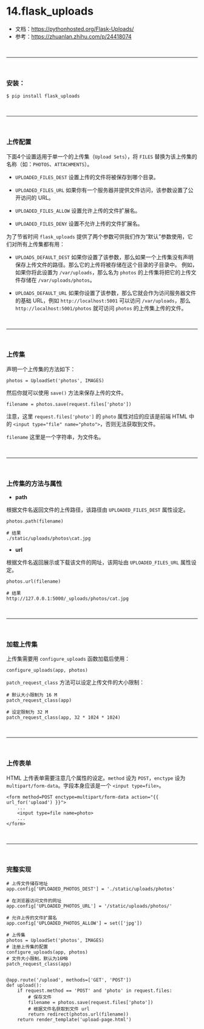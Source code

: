 # 14.flask_uploads

* 文档：https://pythonhosted.org/Flask-Uploads/
* 参考：https://zhuanlan.zhihu.com/p/24418074


<br>
<hr>
<br>


### 安装：
```
$ pip install flask_uploads
```


<br>
<hr>
<br>



### 上传配置

下面4个设置适用于单一个的上传集（``Upload Sets``），将 ``FILES`` 替换为该上传集的名称（如：``PHOTOS``、``ATTACHMENTS``）。

* ``UPLOADED_FILES_DEST``
设置上传的文件将被保存到哪个目录。

* ``UPLOADED_FILES_URL``
如果你有一个服务器并提供文件访问，该参数设置了公开访问的 URL。

* ``UPLOADED_FILES_ALLOW``
设置允许上传的文件扩展名。

* ``UPLOADED_FILES_DENY``
设置不允许上传的文件扩展名。

为了节省时间 ``flask_uploads`` 提供了两个参数可供我们作为“默认”参数使用，它们对所有上传集都有用：

* ``UPLOADS_DEFAULT_DEST``
如果你设置了该参数，那么如果一个上传集没有声明保存上传文件的路径。那么它的上传将被存储在这个目录的子目录中。
例如，如果你将此设置为 ``/var/uploads``，那么名为 ``photos`` 的上传集将把它的上传文件存储在 ``/var/uploads/photos``。

* ``UPLOADS_DEFAULT_URL``
如果你设置了该参数，那么它就会作为访问服务器文件的基础 URL，例如  ``http://localhost:5001`` 可以访问 ``/var/uploads``，那么 ``http://localhost:5001/photos`` 就可访问 ``photos`` 的上传集上传的文件。


<br>
<hr>
<br>


### 上传集

声明一个上传集的方法如下：
```
photos = UploadSet('photos', IMAGES)
```

然后你就可以使用 ``save()`` 方法来保存上传的文件。
```
filename = photos.save(request.files['photo'])
```
注意，这里 ``request.files['photo']`` 的 ``photo`` 属性对应的应该是前端 HTML 中的 ``<input type="file" name="photo">``，否则无法获取到文件。 

``filename`` 这里是一个字符串，为文件名。


<br>
<hr>
<br>


### 上传集的方法与属性

* **path**

根据文件名返回文件的上传路径，该路径由 ``UPLOADED_FILES_DEST`` 属性设定。
```
photos.path(filename)

# 结果
./static/uploads/photos\cat.jpg
```

* **url**

根据文件名返回展示或下载该文件的网址，该网址由 ``UPLOADED_FILES_URL`` 属性设定。
```
photos.url(filename)

# 结果
http://127.0.0.1:5000/_uploads/photos/cat.jpg
```

<br>
<hr>
<br>


### 加载上传集

上传集需要用 ``configure_uploads`` 函数加载后使用：
```
configure_uploads(app, photos)
```

``patch_request_class`` 方法可以设定上传文件的大小限制：
```
# 默认大小限制为 16 M
patch_request_class(app)  

# 设定限制为 32 M
patch_request_class(app, 32 * 1024 * 1024)
```


<br>
<hr>
<br>


### 上传表单

HTML 上传表单需要注意几个属性的设定。``method`` 设为 ``POST``，``enctype`` 设为 ``multipart/form-data``。字段本身应该是一个 ``<input type=file>``。

```
<form method=POST enctype=multipart/form-data action="{{ url_for('upload') }}">
    ...
    <input type=file name=photo>
    ...
</form>
```


<br>
<hr>
<br>


### 完整实现

```
# 上传文件储存地址
app.config['UPLOADED_PHOTOS_DEST'] = './static/uploads/photos'

# 在浏览器访问文件的网址
app.config['UPLOADED_PHOTOS_URL'] = '/static/uploads/photos/'

# 允许上传的文件扩展名
app.config['UPLOADED_PHOTOS_ALLOW'] = set(['jpg'])

# 上传集
photos = UploadSet('photos', IMAGES)
# 注册上传集的配置
configure_uploads(app, photos)
# 文件大小限制，默认为16MB
patch_request_class(app)  


@app.route('/upload', methods=['GET', 'POST']) 
def upload():
    if request.method == 'POST' and 'photo' in request.files:
        # 保存文件
        filename = photos.save(request.files['photo'])
        # 根据文件名获取到文件 url
        return redirect(photos.url(filename))
    return render_template('upload-page.html')
```

